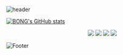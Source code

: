 ![header](https://capsule-render.vercel.app/api?type=waving&color=0:EEFF00,100:a82da8&height=200&section=header&text=BONG&fontSize=50)

[![BONG's GitHub stats](https://github-readme-stats.vercel.app/api?username=SSABOODA)](https://github.com/SSABOODA/github-readme-stats)

<div align=center>

<img src="https://img.shields.io/badge/Python-3776ab?style=flat-plastic&logo=python&logoColor=white"/>
<img src="https://img.shields.io/badge/Django-0C4B33?style=flat-plastic&logo=Django&logoColor=white"/>
<img src="https://img.shields.io/badge/Github-191a19?style=flat-plastic&logo=github&logoColor=white"/>
<img src="https://img.shields.io/badge/AWS-EC7211?style=flat-plastic&logo=AWS&logoColor=white"/>

</div>

![Footer](https://capsule-render.vercel.app/api?type=waving&color=0:EEFF00,100:a82da8&height=200&section=footer)

